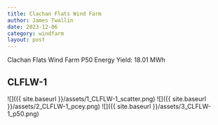 ```yaml
---
title: Clachan Flats Wind Farm
author: James Twallin
date: 2023-12-06
category: windfarm
layout: post
---
```

Clachan Flats Wind Farm P50 Energy Yield: 18.01 MWh

CLFLW-1
-------------
![]({{ site.baseurl }}/assets/1_CLFLW-1_scatter.png)
![]({{ site.baseurl }}/assets/2_CLFLW-1_pcey.png)
![]({{ site.baseurl }}/assets/3_CLFLW-1_p50.png)

